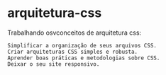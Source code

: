 # arquitetura-css
Trabalhando osvconceitos de arquitetura css:



    Simplificar a organização de seus arquivos CSS.
    Criar arquiteturas CSS simples e robusta.
    Aprender boas práticas e metodologias sobre CSS.
    Deixar o seu site responsivo.


